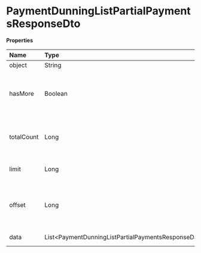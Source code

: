 # PaymentDunningListPartialPaymentsResponseDto

**Properties**

| Name       | Type                                                     | Required | Description                                                 |
| :--------- | :------------------------------------------------------- | :------- | :---------------------------------------------------------- |
| object     | String                                                   | ❌       | Object type                                                 |
| hasMore    | Boolean                                                  | ❌       | Indicates whether there is another page to be searched      |
| totalCount | Long                                                     | ❌       | Total number of items for the filters entered               |
| limit      | Long                                                     | ❌       | Number of objects per page                                  |
| offset     | Long                                                     | ❌       | Position of the object from which the page should be loaded |
| data       | List\<PaymentDunningListPartialPaymentsResponseDataDto\> | ❌       | List of objects                                             |

<!-- This file was generated by liblab | https://liblab.com/ -->
